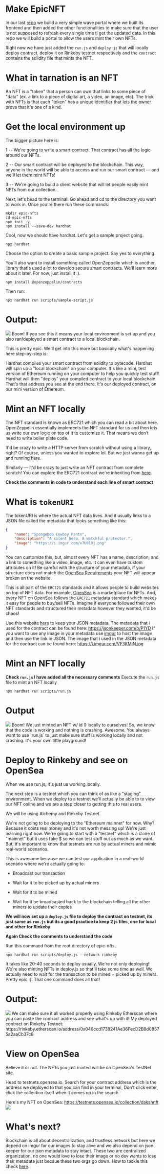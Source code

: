 # Make EpicNFT
In our last [repo](https://github.com/dakshp07/react-wave-portal) we build a very simple wave portal where we built its frontend and then added the other functionalities to make sure that the user is not supposed to refresh every single time ti get the updated data. In this repo we will build a portal to allow the users mint their own NFTs.

Right now we have just added the `run.js` and `deploy.js` that will locally deploy contract, deploy it on Rinkeby testnet respectively and the `contract` contains the solidity file that mints the NFT.

# What in tarnation is an NFT
An NFT is a "token" that a person can own that links to some piece of "data" (ex. a link to a piece of digital art, a video, an image, etc). The trick with NFTs is that each "token" has a unique identifier that lets the owner prove that it's one of a kind.

# Get the local environment up
The bigger picture here is:

1 -- We're going to write a smart contract. That contract has all the logic around our NFTs.

2 -- Our smart contract will be deployed to the blockchain. This way, anyone in the world will be able to access and run our smart contract — and we'll let them mint NFTs!

3 -- We're going to build a client website that will let people easily mint NFTs from our collection.

Next, let's head to the terminal. Go ahead and cd to the directory you want to work in. Once you're there run these commands:

```shell
mkdir epic-nfts
cd epic-nfts
npm init -y
npm install --save-dev hardhat
```

Cool, now we should have hardhat. Let's get a sample project going.

```shell
npx hardhat
```
Choose the option to create a basic sample project. Say yes to everything.

You'll also want to install something called OpenZeppelin which is another library that's used a lot to develop secure smart contracts. We'll learn more about it later. For now, just install it :).
```shell
npm install @openzeppelin/contracts
```
Then run:
```shell
npx hardhat run scripts/sample-script.js
```

# Output:
<img src="https://i.imgur.com/LIYT9tf.png">
Boom! If you see this it means your local environment is set up and you also ran/deployed a smart contract to a local blockchain.

This is pretty epic. We'll get into this more but basically what's happening here step-by-step is:

Hardhat compiles your smart contract from solidity to bytecode.
Hardhat will spin up a "local blockchain" on your computer. It's like a mini, test version of Ethereum running on your computer to help you quickly test stuff!
Hardhat will then "deploy" your compiled contract to your local blockchain. That's that address you see at the end there. It's our deployed contract, on our mini version of Ethereum.


# Mint an NFT locally
The NFT standard is known as ERC721 which you can read a bit about here. OpenZeppelin essentially implements the NFT standard for us and then lets us write our own logic on top of it to customize it. That means we don't need to write boiler plate code.

It'd be crazy to write a HTTP server from scratch without using a library, right? Of course, unless you wanted to explore lol. But we just wanna get up and running here.

Similarly — it'd be crazy to just write an NFT contract from complete scratch! You can explore the ERC721 contract we're inheriting from [here](https://github.com/OpenZeppelin/openzeppelin-contracts/blob/master/contracts/token/ERC721/ERC721.sol?utm_source=buildspace.so&utm_medium=buildspace_project).

**Check the comments in code to understand each line of smart contract**

# What is `tokenURI`
The tokenURI is where the actual NFT data lives. And it usually links to a JSON file called the metadata that looks something like this:
```json
{
    "name": "Spongebob Cowboy Pants",
    "description": "A silent hero. A watchful protector.",
    "image": "https://i.imgur.com/v7U019j.png"
}
```
You can customize this, but, almost every NFT has a name, description, and a link to something like a video, image, etc. It can even have custom attributes on it! Be careful with the structure of your metadata, if your structure does not match the [OpenSea Requirements](https://docs.opensea.io/docs/metadata-standards?utm_source=buildspace.so&utm_medium=buildspace_project) your NFT will appear broken on the website.

This is all part of the `ERC721` standards and it allows people to build websites on top of NFT data. For example, [OpenSea](https://opensea.io/assets?utm_source=buildspace.so&utm_medium=buildspace_project) is a marketplace for NFTs. And, every NFT on OpenSea follows the `ERC721` metadata standard which makes it easy for people to buy/sell NFTs. Imagine if everyone followed their own NFT standards and structured their metadata however they wanted, it'd be chaos!

Use this website [here](https://jsonkeeper.com/?utm_source=buildspace.so&utm_medium=buildspace_project) to keep your JSON metadata. The metadata that i used for the contract can be found here: https://jsonkeeper.com/b/P1YD
If you want to use any image in your metadata use [imgur](https://imgur.com) to host the image and then use the link in JSON. The image that i used in the JSON metadata for the contract can be found here: https://i.imgur.com/VF3KMiN.jpg

# Mint an NFT locally
**Check `run.js` I have added all the necessary comments**
Execute the `run.js` file to mint an NFT locally
```shell
npx hardhat run scripts/run.js
```
# Output
<img src="https://i.imgur.com/EfsOs5O.png">
Boom! We just minted an NFT w/ id 0 locally to ourselves! So, we know that the code is working and nothing is crashing. Awesome. You always want to use `run.js` to just make sure stuff is working locally and not crashing. It's your own little playground!

# Deploy to Rinkeby and see on OpenSea
When we use run.js, it's just us working locally.

The next step is a testnet which you can think of as like a "staging" environment. When we deploy to a testnet we'll actually be able to to view our NFT online and we are a step closer to getting this to real users.

We will be using Alchemy and Rinkeby Testnet.

We're not going to be deploying to the "Ethereum mainnet" for now. Why? Because it costs real money and it's not worth messing up! We're just learning right now. We're going to start with a "testnet" which is a clone of "mainnet" but it uses fake $ so we can test stuff out as much as we want. But, it's important to know that testnets are run by actual miners and mimic real-world scenarios.

This is awesome because we can test our application in a real-world scenario where we're actually going to:

- Broadcast our transaction

- Wait for it to be picked up by actual miners

- Wait for it to be mined

- Wait for it be broadcasted back to the blockchain telling all the other miners to update their copies

**We will now set up a `deploy.js` file to deploy the contract on testnet, its just same as `run.js` but its a good practice to keep 2 js files, one for local and other for Rinkeby**

**Again Check the comments to understand the code**

Run this command from the root directory of epic-nfts.
```shell
npx hardhat run scripts/deploy.js --network rinkeby
```
It takes like 20-40 seconds to deploy usually. We're not only deploying! We're also minting NFTs in deploy.js so that'll take some time as well. We actually need to wait for the transaction to be mined + picked up by miners. Pretty epic :). That one command does all that!

# Output:
<img src="https://i.imgur.com/STSwv5f.png">
We can make sure it all worked properly using Rinkeby Etherscan where you can paste the contract address and see what's up with it!
My deployed contract on Rinkeby Testnet: 
https://rinkeby.etherscan.io/address/0x046ccd1738241Ae36FecD2B8d08575a2aaCb37c8

# View on OpenSea
Believe it or not. The NFTs you just minted will be on OpenSea's TestNet site.

Head to testnets.opensea.io. Search for your contract address which is the address we deployed to that you can find in your terminal, Don't click enter, click the collection itself when it comes up in the search.

Here's my NFT on OpenSea: https://testnets.opensea.io/collection/dakshnft
<img src="https://i.imgur.com/fpo2Dwh.png">

# What's next?
Blockchain is all about decentralization, and trustless network but here we depend on imgur for our images to stay alive and we also depend on json keeper for our json metadata to stay intact. These two are centralized organization, no one would love to lose their image or no dev wants to lose their metadata just becaue these two orgs go down. How to tackle this check [here](https://github.com/dakshp07/epic-nft/tree/onchain-random).